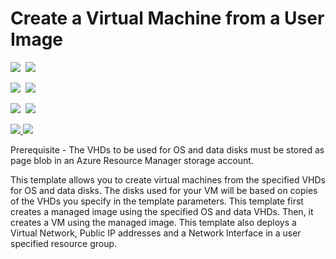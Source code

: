 # Create a Virtual Machine from a User Image

<IMG SRC="https://azbotstorage.blob.core.windows.net/badges/101-vm-user-image-data-disks/PublicLastTestDate.svg" />&nbsp;
<IMG SRC="https://azbotstorage.blob.core.windows.net/badges/101-vm-user-image-data-disks/PublicDeployment.svg" />&nbsp;

<IMG SRC="https://azbotstorage.blob.core.windows.net/badges/101-vm-user-image-data-disks/FairfaxLastTestDate.svg" />&nbsp;
<IMG SRC="https://azbotstorage.blob.core.windows.net/badges/101-vm-user-image-data-disks/FairfaxDeployment.svg" />&nbsp;

<IMG SRC="https://azbotstorage.blob.core.windows.net/badges/101-vm-user-image-data-disks/BestPracticeResult.svg" />&nbsp;
<IMG SRC="https://azbotstorage.blob.core.windows.net/badges/101-vm-user-image-data-disks/CredScanResult.svg" />&nbsp;

<a href="https://portal.azure.com/#create/Microsoft.Template/uri/https%3A%2F%2Fraw.githubusercontent.com%2FAzure%2Fazure-quickstart-templates%2Fmaster%2F101-vm-user-image-data-disks%2Fazuredeploy.json" target="_blank">
    <img src="http://azuredeploy.net/deploybutton.png"/>
</a>
<a href="http://armviz.io/#/?load=https%3A%2F%2Fraw.githubusercontent.com%2FAzure%2Fazure-quickstart-templates%2Fmaster%2F101-vm-user-image-data-disks%2Fazuredeploy.json" target="_blank">
    <img src="http://armviz.io/visualizebutton.png"/>
</a>

Prerequisite - The VHDs to be used for OS and data disks must be stored as page blob in an Azure Resource Manager storage account.

This template allows you to create virtual machines from the specified VHDs for OS and data disks. The disks used for your VM will be based on copies of the VHDs you specify in the template parameters. This template first creates a managed image using the specified OS and data VHDs. Then, it creates a VM using the managed image. This template also deploys a Virtual Network, Public IP addresses and a Network Interface in a user specified resource group.

